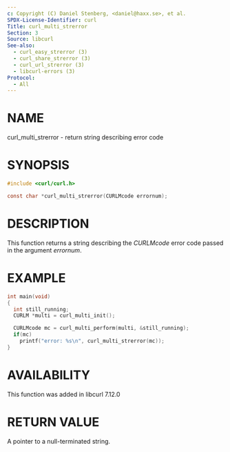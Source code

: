 ```yaml
---
c: Copyright (C) Daniel Stenberg, <daniel@haxx.se>, et al.
SPDX-License-Identifier: curl
Title: curl_multi_strerror
Section: 3
Source: libcurl
See-also:
  - curl_easy_strerror (3)
  - curl_share_strerror (3)
  - curl_url_strerror (3)
  - libcurl-errors (3)
Protocol:
  - All
---
```


# NAME

curl_multi_strerror - return string describing error code

# SYNOPSIS

~~~c
#include <curl/curl.h>

const char *curl_multi_strerror(CURLMcode errornum);
~~~

# DESCRIPTION

This function returns a string describing the *CURLMcode* error code
passed in the argument *errornum*.

# EXAMPLE

~~~c
int main(void)
{
  int still_running;
  CURLM *multi = curl_multi_init();

  CURLMcode mc = curl_multi_perform(multi, &still_running);
  if(mc)
    printf("error: %s\n", curl_multi_strerror(mc));
}
~~~

# AVAILABILITY

This function was added in libcurl 7.12.0

# RETURN VALUE

A pointer to a null-terminated string.
